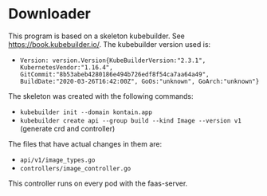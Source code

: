 # Downloader

This program is based on a skeleton kubebuilder. See https://book.kubebuilder.io/.
The kubebuilder version used is:

* `Version: version.Version{KubeBuilderVersion:"2.3.1", KubernetesVendor:"1.16.4", GitCommit:"8b53abeb4280186e494b726edf8f54ca7aa64a49", BuildDate:"2020-03-26T16:42:00Z", GoOs:"unknown", GoArch:"unknown"}`

The skeleton was created with the following commands:
* `kubebuilder init --domain kontain.app`
* `kubebuilder create api --group build --kind Image --version v1` (generate crd and controller)

The files that have actual changes in them are:

* `api/v1/image_types.go`
* `controllers/image_controller.go`

This controller runs on every pod with the faas-server.
